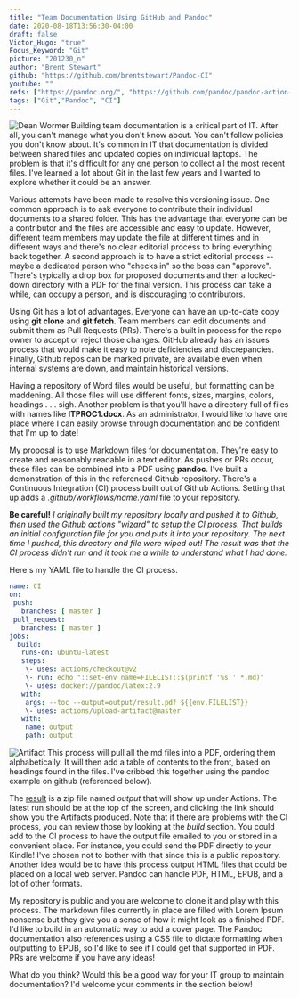 ```yaml
---
title: "Team Documentation Using GitHub and Pandoc"
date: 2020-08-18T13:56:30-04:00
draft: false
Victor_Hugo: "true"
Focus_Keyword: "Git"
picture: "201230_n"
author: "Brent Stewart"
github: "https://github.com/brentstewart/Pandoc-CI"
youtube: ""
refs: ["https://pandoc.org/", "https://github.com/pandoc/pandoc-action-example"]
tags: ["Git","Pandoc", "CI"]
---
```

![Dean Wormer](https://thumbs.gfycat.com/GargantuanScaryAnura-max-1mb.gif#floatleft) 
Building team documentation is a critical part of IT.  After all, you can't manage what you don't know about.  You can't follow policies you don't know about.  It's common in IT that documentation is divided between shared files and updated copies on individual laptops.  The problem is that it's difficult for any one person to collect all the most recent files.  I've learned a lot about Git in the last few years and I wanted to explore whether it could be an answer.

Various attempts have been made to resolve this versioning issue.  One common approach is to ask everyone to contribute their individual documents to a shared folder.  This has the advantage that everyone can be a contributor and the files are accessible and easy to update.  However, different team members may update the file at different times and in different ways and there's no clear editorial process to bring everything back together.  A second approach is to have a strict editorial process -- maybe a dedicated person who "checks in" so the boss can "approve".  There's typically a drop box for proposed documents and then a locked-down directory with a PDF for the final version.  This process can take a while, can occupy a person, and is discouraging to contributors.

Using Git has a lot of advantages.  Everyone can have an up-to-date copy using __git clone__ and __git fetch__.  Team members can edit documents and submit them as Pull Requests (PRs).  There's a built in process for the repo owner to accept or reject those changes.  GitHub already has an issues process that would make it easy to note deficiencies and discrepancies.  Finally, Github repos can be marked private, are available even when internal systems are down, and maintain historical versions.

Having a repository of Word files would be useful, but formatting can be maddening.  All those files will use different fonts, sizes, margins, colors, headings . . . sigh.  Another problem is that you'll have a directory full of files with names like __ITPROC1.docx__.  As an administrator, I would like to have one place where I can easily browse through documentation and be confident that I'm up to date!

My proposal is to use Markdown files for documentation.  They're easy to create and reasonably readable in a text editor.  As pushes or PRs occur, these files can be combined into a PDF using __pandoc__.  I've built a demonstration of this in the referenced Github repository.  There's a Continuous Integration (CI) process built out of Github Actions.  Setting that up adds a _.github/workflows/name.yaml_ file to your repository.  

__Be careful!__  _I originally built my repository locally and pushed it to Github, then used the Github actions "wizard" to setup the CI process.  That builds an initial configuration file for you and puts it into your repository.  The next time I pushed, this directory and file were wiped out!  The result was that the CI process didn't run and it took me a while to understand what I had done._

Here's my YAML file to handle the CI process.
```yaml
name: CI  
on:  
 push:  
   branches: [ master ]  
 pull_request:  
   branches: [ master ]  
jobs:  
  build:  
   runs-on: ubuntu-latest  
   steps:  
    \- uses: actions/checkout@v2  
    \- run: echo "::set-env name=FILELIST::$(printf '%s ' *.md)"  
    \- uses: docker://pandoc/latex:2.9  
   with:  
    args: --toc --output=output/result.pdf ${{env.FILELIST}}  
    \- uses: actions/upload-artifact@master  
   with:  
    name: output  
    path: output  
```

![Artifact](/githubartifact.png#floatright)
This process will pull all the md files into a PDF, ordering them alphabetically.  It will then add a table of contents to the front, based on headings found in the files.  I've cribbed this together using the pandoc example on github (referenced below).

The [result](/result.pdf) is a zip file named _output_ that will show up under Actions.  The latest run should be at the top of the screen, and clicking the link should show you the Artifacts produced.  Note that if there are problems with the CI process, you can review those by looking at the _build_ section.  You could add to the CI process to have the output file emailed to you or stored in a convenient place.  For instance, you could send the PDF directly to your Kindle!  I've chosen not to bother with that since this is a public repository.  Another idea would be to have this process output HTML files that could be placed on a local web server.  Pandoc can handle PDF, HTML, EPUB, and a lot of other formats.

My repository is public and you are welcome to clone it and play with this process.  The markdown files currently in place are filled with Lorem Ipsum nonsense but they give you a sense of how it might look as a finished PDF.  I'd like to build in an automatic way to add a cover page.  The Pandoc documentation also references using a CSS file to dictate formatting when outputting to EPUB, so I'd like to see if I could get that supported in PDF.  PRs are welcome if you have any ideas!

What do you think?  Would this be a good way for your IT group to maintain documentation?  I'd welcome your comments in the section below!